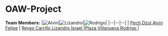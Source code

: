 # OAW-Project
**Team Members:**
|![Alvin](https://raw.githubusercontent.com/AlvinPech/IHC-Proyect/master/photo/alvin.jpeg)|![Lizandro](https://raw.githubusercontent.com/AlvinPech/IHC-Proyect/master/photo/lizandro.jpeg)|![Rodrigo](https://raw.githubusercontent.com/AlvinPech/IHC-Proyect/master/photo/rodrigo.jpeg)|
|--|--|--|
|  <a href="https://github.com/AlvinPech">Pech Dzul Alvin Felipe</a> | <a href="https://github.com/LizandroReyesCarrillo">Reyes Carrillo Lizandro Israel </a> |<a href="https://github.com/RodrigoPlazaVillanueva">Plaza Villanueva Rodrigo </a>   |
